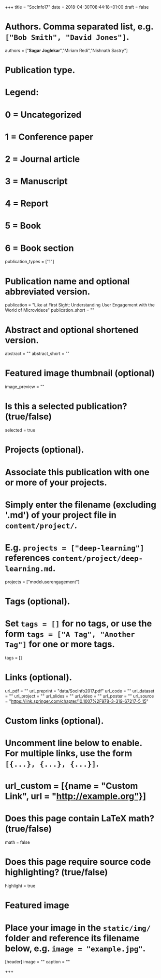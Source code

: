 +++
title = "SocInfo17"
date = 2018-04-30T08:44:18+01:00
draft = false

# Authors. Comma separated list, e.g. `["Bob Smith", "David Jones"]`.
authors = ["**Sagar Joglekar**","Miriam Redi","Nishnath Sastry"]

# Publication type.
# Legend:
# 0 = Uncategorized
# 1 = Conference paper
# 2 = Journal article
# 3 = Manuscript
# 4 = Report
# 5 = Book
# 6 = Book section
publication_types = ["1"]

# Publication name and optional abbreviated version.
publication = "Like at First Sight: Understanding User Engagement with the World of Microvideos"
publication_short = ""

# Abstract and optional shortened version.
abstract = ""
abstract_short = ""

# Featured image thumbnail (optional)
image_preview = ""

# Is this a selected publication? (true/false)
selected = true

# Projects (optional).
#   Associate this publication with one or more of your projects.
#   Simply enter the filename (excluding '.md') of your project file in `content/project/`.
#   E.g. `projects = ["deep-learning"]` references `content/project/deep-learning.md`.
projects = ["modeluserengagement"]

# Tags (optional).
#   Set `tags = []` for no tags, or use the form `tags = ["A Tag", "Another Tag"]` for one or more tags.
tags = []

# Links (optional).
url_pdf = ""
url_preprint = "data/SocInfo2017.pdf"
url_code = ""
url_dataset = ""
url_project = ""
url_slides = ""
url_video = ""
url_poster = ""
url_source = "https://link.springer.com/chapter/10.1007%2F978-3-319-67217-5_15"

# Custom links (optional).
#   Uncomment line below to enable. For multiple links, use the form `[{...}, {...}, {...}]`.
# url_custom = [{name = "Custom Link", url = "http://example.org"}]

# Does this page contain LaTeX math? (true/false)
math = false

# Does this page require source code highlighting? (true/false)
highlight = true

# Featured image
# Place your image in the `static/img/` folder and reference its filename below, e.g. `image = "example.jpg"`.
[header]
image = ""
caption = ""

+++
